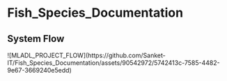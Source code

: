 # Fish_Species_Documentation
<h2>System Flow</h2>
![MLADL_PROJECT_FLOW](https://github.com/Sanket-IT/Fish_Species_Documentation/assets/90542972/5742413c-7585-4482-9e67-3669240e5edd)
